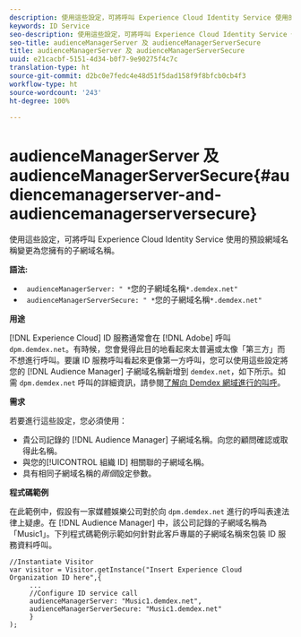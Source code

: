 ```yaml
---
description: 使用這些設定，可將呼叫 Experience Cloud Identity Service 使用的預設網域名稱變更為您擁有的子網域名稱。
keywords: ID Service
seo-description: 使用這些設定，可將呼叫 Experience Cloud Identity Service 使用的預設網域名稱變更為您擁有的子網域名稱。
seo-title: audienceManagerServer 及 audienceManagerServerSecure
title: audienceManagerServer 及 audienceManagerServerSecure
uuid: e21cacbf-5151-4d34-b0f7-9e90275f4c7c
translation-type: ht
source-git-commit: d2bc0e7fedc4e48d51f5dad158f9f8bfcb0cb4f3
workflow-type: ht
source-wordcount: '243'
ht-degree: 100%

---
```



# audienceManagerServer 及 audienceManagerServerSecure{#audiencemanagerserver-and-audiencemanagerserversecure}

使用這些設定，可將呼叫 Experience Cloud Identity Service 使用的預設網域名稱變更為您擁有的子網域名稱。

**語法:**

* ` audienceManagerServer: " *`您的子網域名稱`*.demdex.net"`
* ` audienceManagerServerSecure: " *`您的子網域名稱`*.demdex.net"`

**用途**

[!DNL Experience Cloud] ID 服務通常會在 [!DNL Adobe] 呼叫 `dpm.demdex.net`。有時候，您會覺得此目的地看起來太普遍或太像「第三方」而不想進行呼叫。要讓 ID 服務呼叫看起來更像第一方呼叫，您可以使用這些設定將您的 [!DNL Audience Manager] 子網域名稱新增到 `demdex.net`，如下所示。如需 `dpm.demdex.net` 呼叫的詳細資訊，請參閱[了解向 Demdex 網域進行的叫呼](https://docs.adobe.com/content/help/zh-Hant/audience-manager/user-guide/reference/demdex-calls.html)。

**需求**

若要進行這些設定，您必須使用：

* 貴公司記錄的 [!DNL Audience Manager] 子網域名稱。向您的顧問確認或取得此名稱。
* 與您的[!UICONTROL 組織 ID] 相關聯的子網域名稱。
* 具有相同子網域名稱的&#x200B;*兩個*&#x200B;設定參數。

**程式碼範例**

在此範例中，假設有一家媒體娛樂公司對於向 `dpm.demdex.net` 進行的呼叫表達法律上疑慮。在 [!DNL Audience Manager] 中，該公司記錄的子網域名稱為「Music1」。下列程式碼範例示範如何針對此客戶專屬的子網域名稱來包裝 ID 服務資料呼叫。

```
//Instantiate Visitor 
var visitor = Visitor.getInstance("Insert Experience Cloud Organization ID here",{ 
     ... 
     //Configure ID service call 
     audienceManagerServer: "Music1.demdex.net", 
     audienceManagerServerSecure: "Music1.demdex.net" 
     } 
);
```

